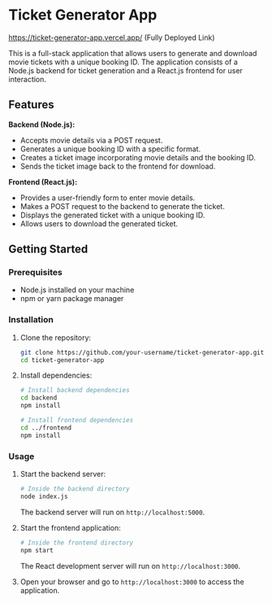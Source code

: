 # Ticket Generator App

https://ticket-generator-app.vercel.app/
(Fully Deployed Link)

This is a full-stack application that allows users to generate and download movie tickets with a unique booking ID. The application consists of a Node.js backend for ticket generation and a React.js frontend for user interaction.

## Features
**Backend (Node.js):**
- Accepts movie details via a POST request.
- Generates a unique booking ID with a specific format.
- Creates a ticket image incorporating movie details and the booking ID.
- Sends the ticket image back to the frontend for download.

**Frontend (React.js):**
- Provides a user-friendly form to enter movie details.
- Makes a POST request to the backend to generate the ticket.
- Displays the generated ticket with a unique booking ID.
- Allows users to download the generated ticket.

## Getting Started

### Prerequisites

- Node.js installed on your machine
- npm or yarn package manager

### Installation

1. Clone the repository:

   ```bash
   git clone https://github.com/your-username/ticket-generator-app.git
   cd ticket-generator-app
   ```

2. Install dependencies:

   ```bash
   # Install backend dependencies
   cd backend
   npm install

   # Install frontend dependencies
   cd ../frontend
   npm install
   ```

### Usage

1. Start the backend server:

   ```bash
   # Inside the backend directory
   node index.js
   ```

   The backend server will run on `http://localhost:5000`.

2. Start the frontend application:

   ```bash
   # Inside the frontend directory
   npm start
   ```

   The React development server will run on `http://localhost:3000`.

3. Open your browser and go to `http://localhost:3000` to access the application.
